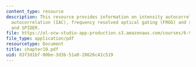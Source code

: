 ```yaml
---
content_type: resource
description: This resource provides information on intensity autocorrelation, interferometric
  autocorrelation (IAC), frequency resolved optical gating (FROG) and spectral interferometry
  and SPIDER.
file: https://ol-ocw-studio-app-production.s3.amazonaws.com/courses/6-977-ultrafast-optics-spring-2005/03f3d1bf00be3d3b51a028626c41c519_chapter10.pdf
file_type: application/pdf
resourcetype: Document
title: chapter10.pdf
uid: 03f3d1bf-00be-3d3b-51a0-28626c41c519
---
```


